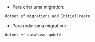 - Para criar uma migration:
```bash
dotnet ef migrations add InitialCreate 
```

- Para rodar uma migration:
```bash
dotnet ef database update
```
